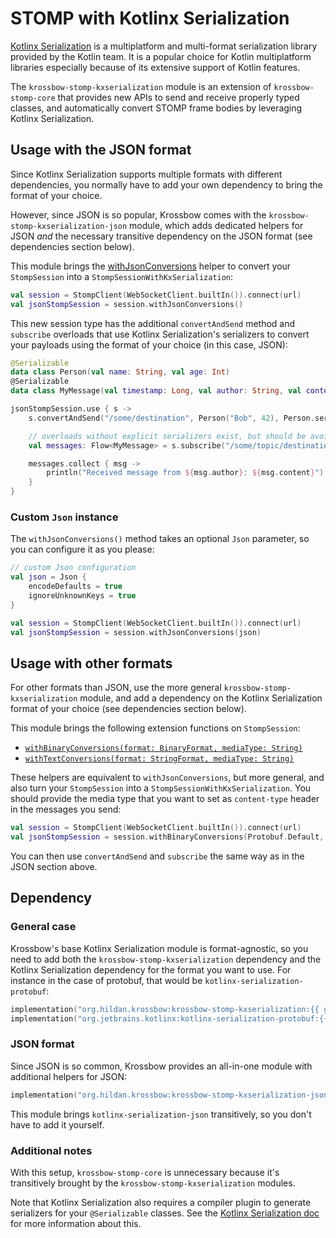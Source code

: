 # STOMP with Kotlinx Serialization

[Kotlinx Serialization](https://github.com/Kotlin/kotlinx.serialization) is a multiplatform and multi-format
serialization library provided by the Kotlin team.
It is a popular choice for Kotlin multiplatform libraries especially because of its extensive support of Kotlin features.

The `krossbow-stomp-kxserialization` module is an extension of `krossbow-stomp-core` that provides new APIs to 
send and receive properly typed classes, and automatically convert STOMP frame bodies by leveraging Kotlinx Serialization.

## Usage with the JSON format

Since Kotlinx Serialization supports multiple formats with different dependencies, you normally have to add your own
dependency to bring the format of your choice.

However, since JSON is so popular, Krossbow comes with the `krossbow-stomp-kxserialization-json` module, which adds 
dedicated helpers for JSON *and* the necessary transitive dependency on the JSON format (see dependencies section below).

This module brings the [withJsonConversions](../../kdoc/krossbow-stomp-kxserialization-json/org.hildan.krossbow.stomp.conversions.kxserialization.json/with-json-conversions.html)
helper to convert your `StompSession` into a `StompSessionWithKxSerialization`:

```kotlin
val session = StompClient(WebSocketClient.builtIn()).connect(url)
val jsonStompSession = session.withJsonConversions()
```

This new session type has the additional `convertAndSend` method and `subscribe` overloads that use Kotlinx
Serialization's serializers to convert your payloads using the format of your choice (in this case, JSON):

```kotlin
@Serializable
data class Person(val name: String, val age: Int)
@Serializable
data class MyMessage(val timestamp: Long, val author: String, val content: String)

jsonStompSession.use { s ->
    s.convertAndSend("/some/destination", Person("Bob", 42), Person.serializer()) 

    // overloads without explicit serializers exist, but should be avoided if you also target JavaScript
    val messages: Flow<MyMessage> = s.subscribe("/some/topic/destination", MyMessage.serializer())

    messages.collect { msg ->
        println("Received message from ${msg.author}: ${msg.content}")
    }
}
```

### Custom `Json` instance

The `withJsonConversions()` method takes an optional `Json` parameter, so you can configure it as you please:

```kotlin
// custom Json configuration
val json = Json {
    encodeDefaults = true
    ignoreUnknownKeys = true
}

val session = StompClient(WebSocketClient.builtIn()).connect(url)
val jsonStompSession = session.withJsonConversions(json)
```

## Usage with other formats

For other formats than JSON, use the more general `krossbow-stomp-kxserialization` module, and add a dependency on the
Kotlinx Serialization format of your choice (see dependencies section below).

This module brings the following extension functions on `StompSession`:

- [`withBinaryConversions(format: BinaryFormat, mediaType: String)`](../../kdoc/krossbow-stomp-kxserialization/org.hildan.krossbow.stomp.conversions.kxserialization/with-binary-conversions.html)
- [`withTextConversions(format: StringFormat, mediaType: String)`](../../kdoc/krossbow-stomp-kxserialization/org.hildan.krossbow.stomp.conversions.kxserialization/with-text-conversions.html)

These helpers are equivalent to `withJsonConversions`, but more general, and also turn your `StompSession` into a
`StompSessionWithKxSerialization`.
You should provide the media type that you want to set as `content-type` header in the messages you send:

```kotlin
val session = StompClient(WebSocketClient.builtIn()).connect(url)
val jsonStompSession = session.withBinaryConversions(Protobuf.Default, "application/x-protobuf")
```

You can then use `convertAndSend` and `subscribe` the same way as in the JSON section above.

## Dependency

### General case

Krossbow's base Kotlinx Serialization module is format-agnostic, so you need to add both the
`krossbow-stomp-kxserialization` dependency and the Kotlinx Serialization dependency for the format you want to use.
For instance in the case of protobuf, that would be `kotlinx-serialization-protobuf`:

```kotlin
implementation("org.hildan.krossbow:krossbow-stomp-kxserialization:{{ git.tag }}")
implementation("org.jetbrains.kotlinx:kotlinx-serialization-protobuf:{{ versions.kotlinxSerialization }}")
```

### JSON format

Since JSON is so common, Krossbow provides an all-in-one module with additional helpers for JSON:

```kotlin
implementation("org.hildan.krossbow:krossbow-stomp-kxserialization-json:{{ git.tag }}")
```

This module brings `kotlinx-serialization-json` transitively, so you don't have to add it yourself.

### Additional notes

With this setup, `krossbow-stomp-core` is unnecessary because it's transitively brought by the
`krossbow-stomp-kxserialization` modules.

Note that Kotlinx Serialization also requires a compiler plugin to generate serializers for your `@Serializable` classes.
See the [Kotlinx Serialization doc](https://github.com/Kotlin/kotlinx.serialization#dependency-on-the-json-library)
for more information about this.
